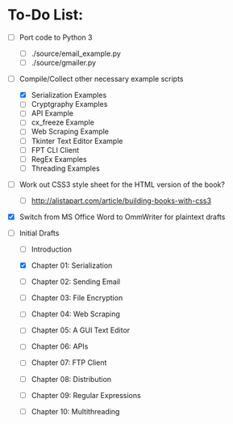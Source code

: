 # To-Do List:

- [ ] Port code to Python 3
    - [ ] ./source/email_example.py
    - [ ] ./source/gmailer.py

- [ ] Compile/Collect other necessary example
  scripts
    - [x] Serialization Examples
    - [ ] Cryptgraphy Examples
    - [ ] API Example
    - [ ] cx_freeze Example
    - [ ] Web Scraping Example
    - [ ] Tkinter Text Editor Example
    - [ ] FPT CLI Client
    - [ ] RegEx Examples
    - [ ] Threading Examples

- [ ] Work out CSS3 style sheet for the HTML 
  version of the book?
    - [ ] http://alistapart.com/article/building-books-with-css3

- [x] Switch from MS Office Word to OmmWriter for plaintext drafts

- [ ] Initial Drafts
    - [ ] Introduction
    - [x] Chapter 01: Serialization
    - [ ] Chapter 02: Sending Email
    - [ ] Chapter 03: File Encryption
    - [ ] Chapter 04: Web Scraping
    - [ ] Chapter 05: A GUI Text Editor
    - [ ] Chapter 06: APIs
    - [ ] Chapter 07: FTP Client
    - [ ] Chapter 08: Distribution
    - [ ] Chapter 09: Regular Expressions
    - [ ] Chapter 10: Multithreading

